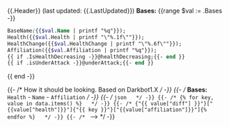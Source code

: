 {{.Header}} (last updated: {{.LastUpdated}})
**Bases:**
{{range $val := .Bases -}}
```scss
BaseName({{$val.Name | printf "%q"}});
Health({{$val.Health | printf "\"%.1f\""}});
HealthChange({{$val.HealthChange | printf "\"%.6f\""}});
Affiliation({{$val.Affiliation | printf "%q"}});
{{ if .IsHealthDecreasing -}}@healthDecreasing;{{- end }}
{{ if .isUnderAttack -}}@underAttack;{{- end }}
```
{{ end -}}

{{- /* How it should be looking. Based on Darkbot1.X   */ -}}
{{- /* **Bases:** `Health` - `Name` - `Affiliation`   */ -}}
{{- /* ```json   */ -}}
{{- /* {% for key, value in data.items() %}   */ -}}
{{- /* {"{{ value["diff"] }}"}["{{value["health"]}}"]{"{{ key }}"}["{{value["affiliation"]}}"]{% endfor %}   */ -}}
{{- /* ``` -->   */ -}}